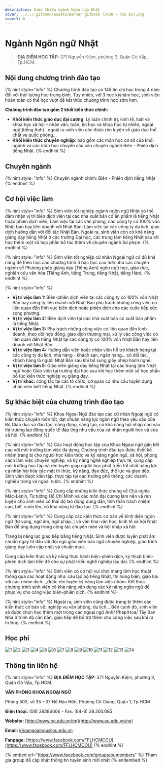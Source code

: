 ```yaml
---
description: Giới thiệu ngành Ngôn ngữ Nhật
cover: ../../.gitbook/assets/Banner gitbook (3420 × 750 px).png
coverY: 0
---
```


# Ngành Ngôn ngữ Nhật

> **ĐỊA ĐIỂM HỌC TẬP:** 371 Nguyễn Kiệm, phường 3, Quận Gò Vấp, Tp.HCM.

## Nội dung chương trình đào tạo

{% hint style="info" %}
Chương trình đào tạo có 145 tín chỉ học trong 4 năm đối với thời lượng học trung bình. Tuy nhiên, với 3 học kỳ/năm học, sinh viên hoàn toàn có thể học vượt để kết thúc chương trình học sớm hơn.

**Chương trình đào tạo gồm 2 khối kiến thức chính:**

* **Khối kiến thức giáo dục đại cương**: Lý luận chính trị, kinh tế, luật và khoa học xã hội – nhân văn; toán, tin học và khoa học tự nhiên, ngoại ngữ (tiếng Anh)., ngoài ra sinh viên còn được rèn luyện về giáo dục thể chất và quốc phòng…
* **Khối kiến thức chuyên nghiệp**: bao gồm các môn học cơ sở của khối ngành và các môn học chuyên sâu vào chuyên ngành Biên - Phiên dịch tiếng Nhật.
{% endhint %}

## Chuyên ngành

{% hint style="info" %}
Chuyên ngành chính: Biên - Phiên dịch tiếng Nhật
{% endhint %}

## Cơ hội việc làm

{% hint style="info" %}
Sinh viên tốt nghiệp ngành ngôn ngữ Nhật có thể đảm nhận vị trí biên dịch viên tại các nhà xuất bản có ấn phẩm là tiếng Nhật hoặc phiên dịch viên; Làm việc tại các văn phòng, các công ty có 100% vốn Nhật bản hay liên doanh với Nhật Bản; Làm việc tại các công ty du lịch, giao dịch hướng dẫn với đối tác Nhật Bản. Ngoài ra, sinh viên còn có khả năng giảng dạy tiếng Nhật ở các trường Đại học, các trung tâm tiếng Nhật sau khi học thêm một số học phần bổ túc thêm về chuyên ngành Sư phạm.
{% endhint %}

{% hint style="info" %}
Sinh viên tốt nghiệp cử nhân Ngoại ngữ có đủ khả năng để theo học các chương trình ở bậc học cao hơn như các chuyên ngành về Phương pháp giảng dạy (Tiếng Anh) ngôn ngữ học, giáo dục, nghiên cứu văn hóa (Tiếng Anh, tiếng Trung, tiếng Nhật, tiếng Hàn).
{% endhint %}

{% hint style="info" %}
* **Vị trí việc làm 1:** Biên-phiên dịch viên tại các công ty có 100% vốn Nhật Bản hay công ty liên doanh với Nhật Bản phụ trách những công việc có liên quan đến lĩnh vực biên dịch hoặc phiên dịch cho các cuộc tiếp xúc song phương.
* **Vị trí việc làm 2:** Biên dịch viên tại các nhà xuất bản có xuất bản phẩm là tiếng Nhật.
* **Vị trí việc làm 3:** Phụ trách những công việc có liên quan đến kinh doanh, theo dõi hợp đồng, giao dịch thương mại, xử lý các công việc có liên quan đến tiếng Nhật tại các công ty có 100% vốn Nhật Bản hay liên doanh với Nhật Bản.
* **Vị trí việc làm 4:** Hướng dẫn viên hoặc nhân viên hỗ trợ khách hàng tại các công ty du lịch, nhà hàng - khách sạn, ngân hàng... có đối tác, khách hàng là người Nhật Bản sau khi bổ sung giấy phép hành nghề.
* **Vị trí việc làm 5:** Giáo viên giảng dạy tiếng Nhật tại các trung tâm Nhật ngữ hoặc Giáo viên tại trường đại học sau khi học thêm một số học phần bổ túc kiến thức nghiệp vụ giảng dạy.
* **Vị trí khác:** công tác tại các tổ chức, cơ quan có nhu cầu tuyển dụng nhân viên biết tiếng Nhật.
{% endhint %}

## Sự khác biệt của chương trình đào tạo

{% hint style="info" %}
Khoa Ngọai Ngữ đào tạo các cử nhân Ngoại ngữ có kiến thức chuyên môn tốt, đạt chuẩn năng lực ngôn ngữ theo yêu cầu của Bộ Giáo dục và đào tạo, năng động, sáng tạo, có khả năng hội nhập cao vào thị trường lao động quốc tế đáp ứng nhu cầu của cá nhân người học và của xã hội.
{% endhint %}

{% hint style="info" %}
Các hoạt động học tập của Khoa Ngoại ngữ gắn kết cao với môi trường làm việc đa dạng. Chương trình đào tạo được thiết kế nhằm trang bị cho người học kiến thức và kỹ năng ngôn ngữ, xã hội, phong cách làm việc chuyên nghiệp, và kỹ năng nghề nghiệp thực tế, cung cấp môi trường học tập và rèn luyện giúp người học phát triển tốt nhất năng lực cá nhân hài hòa các mặt tri thức, kỹ năng, đạo đức, thể lực và giao tiếp. Sinh viên được kiến tập, thực tập tại các trường phổ thông, các doanh nghiệp trong và ngoài nước.
{% endhint %}

{% hint style="info" %}
Cung cấp những kiến thức chung về Chủ nghĩa Mác-Lênin, Tư tưởng Hồ Chí Minh và các môn đại cương làm nền và rèn luyện cho sinh viên có thái độ lao động đúng đắn, tinh thần trách nhiệm cao, biết vươn lên, có khả năng tự đào tạo.
{% endhint %}

{% hint style="info" %}
Cung cấp các kiến thức cơ bản về bình diện ngôn ngữ (từ vựng, ngữ âm, ngữ pháp..) và văn hóa-văn học, kinh tế xã hội Nhật Bản để ứng dụng trong công tác chuyên môn và hội nhập xã hội.

Trang bị năng lực giao tiếp bằng tiếng Nhật. Sinh viên được luyện phát âm chuẩn ngay từ đầu với đội ngũ giáo viên bản ngữ chuyên nghiệp, giáo trình giảng dạy luôn cập nhật và chuẩn mực.

Cung cấp kiến thức và kỹ năng thực hành biên-phiên dịch, kỹ thuật biên-phiên dịch làm tiền đề cho sự phát triển nghề nghiệp lâu dài.
{% endhint %}

{% hint style="info" %}
Sinh viên có cơ hội vui chơi mang tính học thuật thông qua các hoạt động như: câu lạc bộ tiếng Nhật, thi hùng biện, giao lưu với các nhóm dịch…,được rèn luyện kỹ năng làm việc nhóm. Kết thúc chương trình sinh viên có khả năng vận dụng các kỹ năng ngôn ngữ để phục vụ cho công việc biên-phiên dịch.
{% endhint %}

{% hint style="info" %}
Ngoài ra, sinh viên cũng được trang bị thêm các kiến thức cơ bản về: nghiệp vụ văn phòng, du lịch… Bên cạnh đó, sinh viên sẽ được chọn học thêm một trong các ngoại ngữ Anh/ Pháp/Hoa/ Tây Ban Nha ở trình độ căn bản, giao tiếp để bổ trợ thêm cho công việc sau khi ra trường.
{% endhint %}

## Học phí

![1](<../../.gitbook/assets/1 - tiêu đề (5).png>) ![2](<../../.gitbook/assets/2 - giới thiệu chung (10).png>) ![3](<../../.gitbook/assets/3 - VIỆC LÀM.png>) ![4](<../../.gitbook/assets/4 - CƠ HỘI VIỆC LÀM (2).png>) ![5](<../../.gitbook/assets/5 - CƠ HỘI VIỆC LÀM (3).png>) ![6](<../../.gitbook/assets/6 - định hướng đào tạo.png>) ![7](<../../.gitbook/assets/7 - định hướng đào tạo.png>) ![8](<../../.gitbook/assets/8 - định hướng đào tạo.png>) ![9](<../../.gitbook/assets/9 - định hướng đào tạo (1).png>) ![10](<../../.gitbook/assets/10 - chương trình đào tạo.png>) ![11](<../../.gitbook/assets/11 - nd ctdt (2).png>) ![12](<../../.gitbook/assets/13 - học phí (1).png>) ![13](<../../.gitbook/assets/14 - học phí (2).png>) ![14](<../../.gitbook/assets/15 - liên hệ (1).png>)

## Thông tin liên hệ

{% hint style="info" %}
**ĐỊA ĐIỂM HỌC TẬP:** 371 Nguyễn Kiệm, phường 3, Quận Gò Vấp, Tp.HCM.

**VĂN PHÒNG KHOA NGOẠI NGỮ**

Phòng 503, số 35 - 37 Hồ Hảo Hớn, Phường Cô Giang, Quận 1, Tp.HCM

**Điện thoại:** (08) 38386606 - Fax: (84-8) 39.300.085

**Website:** [http://www.ou.edu.vn/nn](http://www.ou.edu.vn/nn)

**Email:** khoangoaingu@ou.edu.vn

**Fanpage:** [https://www.facebook.com/FFLHCMCOU](https://www.facebook.com/FFLHCMCOU)
{% endhint %}

{% embed url="https://www.facebook.com/groups/oumembers" %}
Tham gia group để cập nhật thông tin tuyển sinh mới nhất
{% endembed %}
